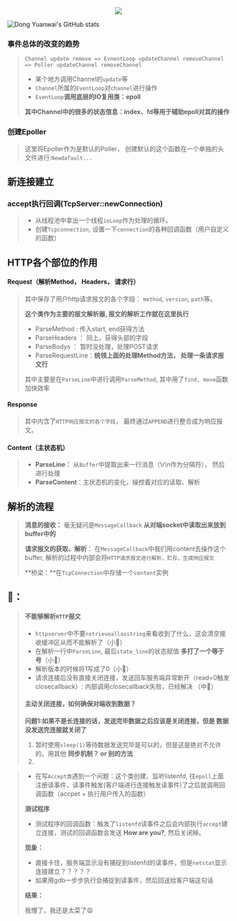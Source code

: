 <div align="center">  
  <img  src="https://github-readme-streak-stats.herokuapp.com?user=CrazyRabbitttt&theme=onedark&date_format=M%20j%5B%2C%20Y%5D" />
</div>

![Dong Yuanwai's GitHub stats](https://github-readme-stats.vercel.app/api?username=CrazyRabbitttt&show_icons=true)
### 事件总体的改变的趋势

> `Channel update remove => EvnentLoop updateChannel removeChannel => Poller updateChannel removeChannel`
>
> - 某个地方调用Channel的`update`等
> - `Channel`所属的`EventLoop`对`channel`进行操作
> - `EventLoop`**调用底层的IO复用类：epoll**
>
> **其中Channel中的很多的状态信息：index、fd等用于辅助epoll对其的操作**

### 创建Epoller

> 这里将Epoller作为是默认的Poller， 创建默认的这个函数在一个单独的头文件进行:`Newdafault...`


## 新连接建立

### accept执行回调(TcpServer::newConnection)

> - 从线程池中拿出一个线程`ioLoop`作为处理的循环。
> - 创建`Tcpconnection`, 设置一下`connection`的各种回调函数（用户自定义的函数）



## HTTP各个部位的作用

#### Request（解析Method， Headers， 请求行）

> 其中保存了用户http请求报文的各个字段： `method`, `version`, `path`等。
>
> **这个类作为主要的报文解析器, 报文的解析工作就在这里执行**
>
> - ParseMethod : 传入start, end获得方法
> - ParseHeaders ： 同上，获得头部的字段
> - ParseBodys ： 暂时没处理，处理POST请求
> - ParseRequestLine：**统领上面的处理Method方法， 处理一条请求报文行**
>
> 其中主要是在`ParseLine`中进行调用`ParseMethod`, 其中用了`find, move`函数加快效率

#### Response

> 其中内含了`HTTP响应报文的各个字段`， 最终通过`APPEND`进行整合成为响应报文。

#### Content（主状态机）

> - **ParseLine：**   从`Buffer`中提取出来一行消息（\r\n作为分隔符）， 然后进行处理
> - **ParseContent**：主状态机的变化，操控着对应的读取、解析

## **解析的流程**

> **消息的接收：** 毫无疑问是`MessageCallback` **从对端socket中读取出来放到buffer中的**
>
> **请求报文的获取、解析**： 在`MessageCallback`中我们用content去操作这个buffer, 解析的过程中内部会将`HTTP请求报文进行解析，贮存，生成响应报文`
>
> **桥梁：**在`TcpConnection`中存储一个`content`实例



## 🐛：

> #### **不能够解析`HTTP`报文**
>
> - `httpserver`中不要`retrieveallasstring`来看收到了什么，这会清空接收缓冲区从而不能解析了（小🐛）
> - 在解析一行中`ParseLine`, 最后`state_line`的状态赋值 **多打了一个等于号**（小🐛）
> - 解析版本的时候将1写成了0（小🐛）
> - 请求连接后没有直接关闭连接，发送回车服务端异常断开（read=0触发closecallback）: 内部调用closecallback失败，已经解决 （中🐛）
>
> #### **主动关闭连接，如何确保对端收到数据？**
>
> **问题1:如果不是长连接的话，发送完毕数据之后应该是关闭连接，但是 数据没发送完连接就关闭了**
>
> 1. 暂时使用`sleep(1)`等待数据发送完毕是可以的，但是这是绝对不允许的。用其他 **同步机制？ or 别的方法**
> 2. 
>
> 



> - 在写`Accept类`遇到一个问题：这个类创建、监听listenfd, 往`epoll`上面注册读事件，读事件触发(客户端进行连接触发读事件)了之后就调用回调函数（accpet + 执行用户传入的函数）
>
> **测试程序**
>
> - 测试程序的回调函数：触发了`listenfd`读事件之后会内部执行`accept`建立连接，测试的回调函数会发送 **How are you?**, 然后关闭掉。
>
> **现象：**
>
> - 直接卡住，服务端显示没有捕捉到listenfd的读事件，但是`netstat`显示连接建立？？？？？
> - 如果用gdb一步步执行会捕捉到读事件，然后回送给客户端这句话
>
> **结果：**
>
>  我懵了，我还是太菜了😩






